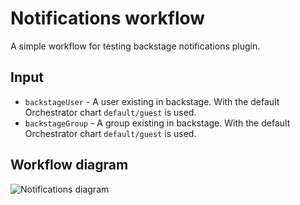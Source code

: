 # Notifications workflow
A simple workflow for testing backstage notifications plugin.

## Input
- `backstageUser` - A user existing in backstage. With the default Orchestrator chart `default/guest` is used.
- `backstageGroup` - A group existing in backstage. With the default Orchestrator chart `default/guest` is used.

## Workflow diagram
![Notifications diagram](https://github.com/parodos-dev/serverless-workflow-examples/blob/main/application-onboarding/notifications.svg?raw=true)